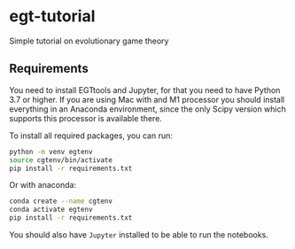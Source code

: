 # egt-tutorial
Simple tutorial on evolutionary game theory

## Requirements

You need to install EGTtools and Jupyter, for that you need to have Python 3.7 or higher. If you are using Mac with
and M1 processor you should install everything in an Anaconda environment, since the only Scipy version which supports
this processor is available there.

To install all required packages, you can run:

```bash
python -m venv egtenv
source cgtenv/bin/activate
pip install -r requirements.txt
```

Or with anaconda:

```bash
conda create --name cgtenv
conda activate egtenv
pip install -r requirements.txt
```

You should also have `Jupyter` installed to be able to run the notebooks.